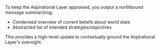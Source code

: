 To keep the Aspirational Layer appraised, you output a northbound message summarizing:

- Condensed overview of current beliefs about world state
- Abstracted list of intended strategies/objectives

This provides a high-level update to contextually ground the Aspirational Layer's oversight.